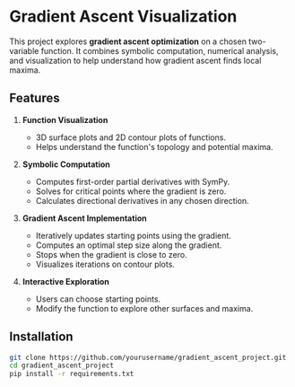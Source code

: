 # Gradient Ascent Visualization

This project explores **gradient ascent optimization** on a chosen two-variable function. It combines symbolic computation, numerical analysis, and visualization to help understand how gradient ascent finds local maxima.

## Features

1. **Function Visualization**
   - 3D surface plots and 2D contour plots of functions.
   - Helps understand the function's topology and potential maxima.

2. **Symbolic Computation**
   - Computes first-order partial derivatives with SymPy.
   - Solves for critical points where the gradient is zero.
   - Calculates directional derivatives in any chosen direction.

3. **Gradient Ascent Implementation**
   - Iteratively updates starting points using the gradient.
   - Computes an optimal step size along the gradient.
   - Stops when the gradient is close to zero.
   - Visualizes iterations on contour plots.

4. **Interactive Exploration**
   - Users can choose starting points.
   - Modify the function to explore other surfaces and maxima.

## Installation

```bash
git clone https://github.com/yourusername/gradient_ascent_project.git
cd gradient_ascent_project
pip install -r requirements.txt
